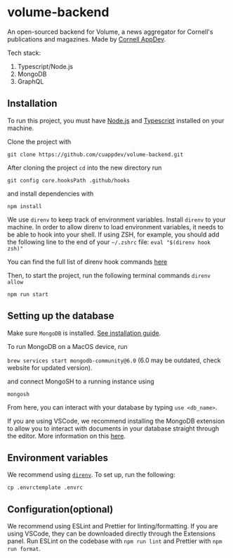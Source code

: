 # volume-backend

An open-sourced backend for Volume, a news aggregator for Cornell's publications
and magazines. Made by [Cornell AppDev](cornellappdev.com).

Tech stack:

1. Typescript/Node.js
2. MongoDB
3. GraphQL

## Installation

To run this project, you must have [Node.js](https://nodejs.org/en/download/) and [Typescript](https://www.typescriptlang.org/docs/handbook/typescript-in-5-minutes.html) installed on your machine.

Clone the project with

`git clone https://github.com/cuappdev/volume-backend.git`

After cloning the project `cd` into the new directory run

`git config core.hooksPath .github/hooks`

and install dependencies with

`npm install`

We use `direnv` to keep track of environment variables. Install `direnv` to your machine.
In order to allow direnv to load environment variables, it needs to be able to hook into your shell. If using ZSH, for example, you should add the following line to the end of your `~/.zshrc` file:
`eval "$(direnv hook zsh)"`

You can find the full list of direnv hook commands [here](https://direnv.net/docs/hook.html)

Then, to start the project, run the following terminal commands
`direnv allow`

`npm run start`

## Setting up the database

Make sure `MongoDB` is installed. [See installation guide](https://docs.mongodb.com/manual/installation/).

To run MongoDB on a MacOS device, run

`brew services start mongodb-community@6.0` (6.0 may be outdated, check website for updated version).

and connect MongoSH to a running instance using

`mongosh`

From here, you can interact with your database by typing `use <db_name>`.

If you are using VSCode, we recommend installing the MongoDB extension to allow you to interact with documents in your database straight through the editor. More information on this [here](https://code.visualstudio.com/docs/azure/mongodb).

## Environment variables

We recommend using [`direnv`](https://direnv.net/). To set up, run the following:

`cp .envrctemplate .envrc`

## Configuration(optional)

We recommend using ESLint and Prettier for linting/formatting. If you are using VSCode, they can be downloaded directly through the Extensions panel. Run ESLint on the codebase with `npm run lint` and Prettier with `npm run format`.
